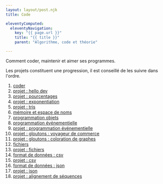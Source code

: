 ```yaml
---
layout: layout/post.njk 
title: Code

eleventyComputed:
  eleventyNavigation:
    key: "{{ page.url }}"
    title: "{{ title }}"
    parent: "Algorithme, code et théorie"

---
```


<!-- début résumé -->

Comment coder, maintenir et aimer ses programmes.

<!-- fin résumé -->

Les projets constituent une progression, il est conseillé de les suivre dans l'ordre.

1. [coder](coder)
2. [projet : hello dev](projet-hello-dev)
3. [projet : pourcentages](projet-pourcentages)
4. [projet : exponentiation](projet-exponentiation)
5. [projet : tris](projet-tris)
6. [mémoire et espace de noms](mémoire-espace-noms)
7. [programmation objets](programmation-objet)
8. [programmation événementielle](programmation-évènementielle)
9. [projet : programmation événementielle](projet-programmation-évènementielle)
10. [projet : gloutons : voyageur de commerce](projet-gloutons-voyageur-de-commerce)
11. [projet : gloutons : coloration de graphes](projet-gloutons-coloration-graphe)
12. [fichiers](fichiers)
13. [projet : fichiers](projet-fichiers)
14. [format de données : csv](format-données-csv)
15. [projet : csv](projet-csv)
16. [format de données : json](format-données-json)
17. [projet : json](projet-json)
18. [projet : alignement de séquences](projet-alignement-séquences)

